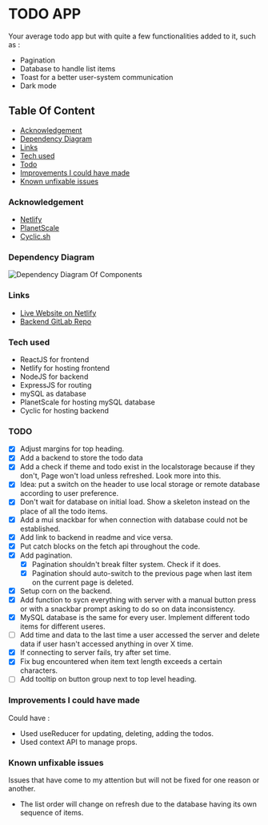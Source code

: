 # TODO APP

Your average todo app but with quite a few functionalities added to it, such as :

- Pagination
- Database to handle list items
- Toast for a better user-system communication
- Dark mode

## Table Of Content

- [Acknowledgement](#Acknowledgement)
- [Dependency Diagram](#Dependency-Diagram)
- [Links](#links)
- [Tech used](#Tech-used)
- [Todo](#todo)
- [Improvements I could have made](#Improvements-I-could-have-made)
- [Known unfixable issues](#Known-unfixable-issues)

### Acknowledgement

* [Netlify](https://app.netlify.com/)
* [PlanetScale](https://planetscale.com/)
* [Cyclic.sh](https://www.cyclic.sh/)

### Dependency Diagram

![Dependency Diagram Of Components](https://gitlab.com/Decipher-CS/react-todo-app/-/raw/56c7f63c7d1fa54f9fbb3222a2423499014094d0/public/app-dependency-diagram.png)

### Links

- [Live Website on Netlify](https://golden-liger-9ba371.netlify.app/)
- [Backend GitLab Repo](https://gitlab.com/Decipher-CS/todo-app-backend-api)

### Tech used

- ReactJS for frontend
- Netlify for hosting frontend
- NodeJS for backend
- ExpressJS for routing
- mySQL as database
- PlanetScale for hosting mySQL database
- Cyclic for hosting backend

### TODO

- [x] Adjust margins for top heading.
- [x] Add a backend to store the todo data
- [x] Add a check if theme and todo exist in the localstorage because if they don't, Page won't load unless refreshed. Look more into this.
- [x] Idea: put a switch on the header to use local storage or remote database according to user preference.
- [x] Don't wait for database on initial load. Show a skeleton instead on the place of all the todo items.
- [x] Add a mui snackbar for when connection with database could not be established.
- [x] Add link to backend in readme and vice versa.
- [x] Put catch blocks on the fetch api throughout the code.
- [x] Add pagination.
  - [x] Pagination shouldn't break filter system. Check if it does.
  - [x] Pagination should auto-switch to the previous page when last item on the current page is deleted.
- [x] Setup corn on the backend.
- [x] Add function to sycn everything with server with a manual button press or with a snackbar prompt asking to do so on data inconsistency.
- [x] MySQL database is the same for every user. Implement different todo items for different useres.
- [ ] Add time and data to the last time a user accessed the server and delete data if user hasn't accessed anything in over X time.
- [x] If connecting to server fails, try after set time.
- [x] Fix bug encountered when item text length exceeds a certain characters.
- [ ] Add tooltip on button group next to top level heading.

### Improvements I could have made

Could have :

- Used useReducer for updating, deleting, adding the todos.
- Used context API to manage props.

### Known unfixable issues

Issues that have come to my attention but will not be fixed for one reason or another.

- The list order will change on refresh due to the database having its own sequence of items.
